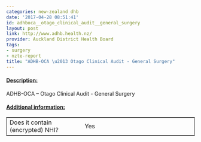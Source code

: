 ```yaml
---
categories: new-zealand dhb
date: '2017-04-28 08:51:41'
id: adhboca__otago_clinical_audit__general_surgery
layout: post
link: http://www.adhb.health.nz/
provider: Auckland District Health Board
tags:
- surgery
- nzte-report
title: "ADHB-OCA \u2013 Otago Clinical Audit - General Surgery"
---
```



 <h4> <u>Description:</u> </h4>
ADHB-OCA – Otago Clinical Audit - General Surgery
 <h4> <u>Additional information:</u> </h4>
 <table style="border: 1px solid">
 <tr> <td width="40%"> Does it contain (encrypted) NHI? </td> <td>Yes</td> </tr>
 </table>